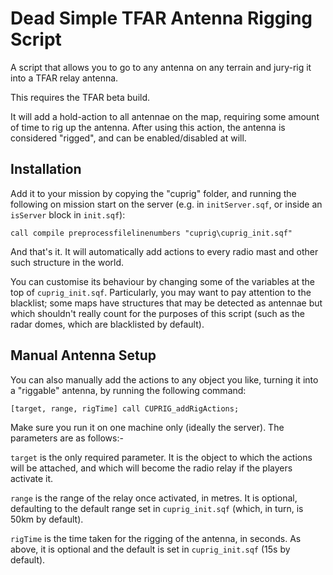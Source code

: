 # Dead Simple TFAR Antenna Rigging Script

A script that allows you to go to any antenna on any terrain and jury-rig it into a TFAR relay antenna. 

This requires the TFAR beta build. 

It will add a hold-action to all antennae on the map, requiring some amount of time to rig up the antenna. After using this action, the antenna is considered "rigged", and can be enabled/disabled at will. 

## Installation

Add it to your mission by copying the "cuprig" folder, and running the following on mission start on the server (e.g. in `initServer.sqf`, or inside an `isServer` block in `init.sqf`):

`call compile preprocessfilelinenumbers "cuprig\cuprig_init.sqf"`

And that's it. It will automatically add actions to every radio mast and other such structure in the world. 

You can customise its behaviour by changing some of the variables at the top of `cuprig_init.sqf`. Particularly, you may want to pay attention to the blacklist; some maps have structures that may be detected as antennae but which shouldn't really count for the purposes of this script (such as the radar domes, which are blacklisted by default). 

## Manual Antenna Setup

You can also manually add the actions to any object you like, turning it into a "riggable" antenna, by running the following command:

`[target, range, rigTime] call CUPRIG_addRigActions;`

Make sure you run it on one machine only (ideally the server). The parameters are as follows:-

`target` is the only required parameter. It is the object to which the actions will be attached, and which will become the radio relay if the players activate it. 

`range` is the range of the relay once activated, in metres. It is optional, defaulting to the default range set in `cuprig_init.sqf` (which, in turn, is 50km by default).

`rigTime` is the time taken for the rigging of the antenna, in seconds. As above, it is optional and the default is set in `cuprig_init.sqf` (15s by default).
